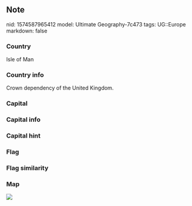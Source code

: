 ## Note
nid: 1574587965412
model: Ultimate Geography-7c473
tags: UG::Europe
markdown: false

### Country
Isle of Man

### Country info
Crown dependency of the United Kingdom.

### Capital


### Capital info


### Capital hint


### Flag


### Flag similarity


### Map
<img src="ug-map-isle_of_man.png">
